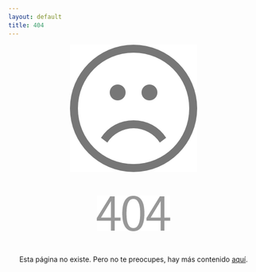 ```yaml
---
layout: default
title: 404
---
```


<div style="text-align:center">
  <img src="https://raw.githubusercontent.com/MateoNitro550/MateoNitro550.github.io/master/assets/404%20(1).png">
</div>

​

<div style="text-align:center">
  <img src="https://raw.githubusercontent.com/MateoNitro550/MateoNitro550.github.io/master/assets/404%20(2).png">
</div>

​

<div style="text-align:center">
  Esta página no existe. Pero no te preocupes, hay más contenido 
  <a href="https://mateonitro550.github.io/">aquí</a>.
</div>
